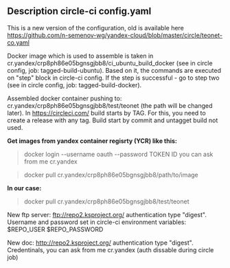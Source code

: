 ## Description circle-ci config.yaml

This is a new version of the configuration, old is available here https://github.com/n-semenov-wg/yandex-cloud/blob/master/circle/teonet-co.yaml

Docker image which is used to assemble is taken in cr.yandex/crp8ph86e05bgnsgjbb8/ci_ubuntu_build_docker (see in circle config, job: tagged-build-ubuntu). Based on it, the commands are executed on "step" block in circle-ci config. If the step is successful - go to step two (see in circle config, job: tagged-build-docker).
 
Assembled docker container pushing to: cr.yandex/crp8ph86e05bgnsgjbb8/test/teonet (the path will be changed later). In https://circleci.com/ build starts by TAG. For this, you need to create a release with any tag. Build start by commit and untagget build not used.

**Get images from yandex container regisrty (YCR) like this:**

>docker login --username oauth --password TOKEN ID you can ask from me cr.yandex
 
>docker pull cr.yandex/crp8ph86e05bgnsgjbb8/path/to/image

**In our case:**
>docker pull  cr.yandex/crp8ph86e05bgnsgjbb8/test/teonet

New ftp server: ftp://repo2.ksproject.org/ authentication type "digest". Username and password set in circle-ci environment variables: $REPO_USER $REPO_PASSWORD

New doc: http://repo2.ksproject.org/ authentication type "digest". Credentinals, you can ask from me cr.yandex (auth dissable during circle job)

